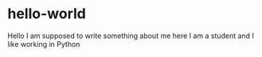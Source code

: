 # hello-world

Hello 
I am supposed to write something about me here
I am a student and I like working in Python
